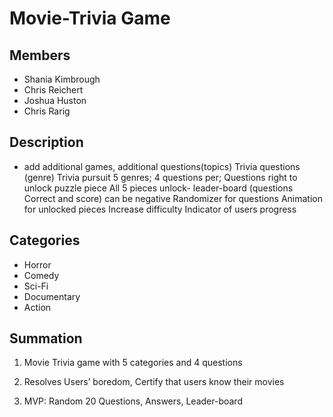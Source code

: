 # Movie-Trivia Game

## Members

- Shania Kimbrough
- Chris Reichert
- Joshua Huston
- Chris Rarig

## Description

- add additional games, additional questions(topics)
Trivia questions (genre)
Trivia pursuit 5 genres; 4 questions per;
Questions right to unlock puzzle piece
All 5 pieces unlock- leader-board (questions Correct and score) can be negative
Randomizer for questions
Animation for unlocked pieces
Increase difficulty
Indicator of users progress

## Categories

- Horror
- Comedy
- Sci-Fi
- Documentary
- Action

## Summation

1. Movie Trivia game with 5 categories and 4 questions

2. Resolves Users’ boredom, Certify that users know their movies

3. MVP: Random 20 Questions, Answers, Leader-board
